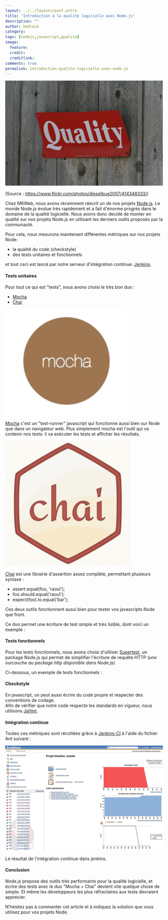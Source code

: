 ```yaml
---
layout: ../../layouts/post.astro
title: "Introduction à la qualité logicielle avec Node.js"
description: ""
author: bedrock 
category: 
tags: [nodejs,javascript,qualite]
image:
  feature: 
  credit: 
  creditlink: 
comments: true  
permalink: introduction-qualite-logicielle-avec-node-js
---
```


![(Source : https://www.flickr.com/photos/dieselbug2007/414348333/)](/images/posts/imgob/0-00-30-83-201307-ob_0f27a1_414348333-b72ff906de-b-jpg.jpeg)

(Source : https://www.flickr.com/photos/dieselbug2007/414348333/)


Chez M6Web, nous avons récemment réecrit un de nos projets [Node.js](https://nodejs.org/).
Le monde Node.js évolue très rapidement et a fait d'énorme progrès dans le domaine de la qualité logicielle.
Nous avons donc decidé de monter en qualité sur nos projets Node.js en utilisant les derniers outils proposés par la communauté.


Pour cela, nous mesurons maintenant différentes métriques sur nos projets Node:

- la qualité du code (checkstyle)
- des tests unitaires et fonctionnels

et tout ceci est lancé par notre serveur d'intégration continue: [Jenkins](https://jenkins-ci.org/).



#### Tests unitaires

Pour tout ce qui est "tests", nous avons choisi le très bon duo :

- [Mocha](https://visionmedia.github.io/mocha/)
- [Chai](https://chaijs.com/)



![Introduction à la qualité logicielle avec Node.js](/images/posts/imgob/0-00-30-83-201307-ob_d472509f78a8e21ad02b2e74ec9f03a0_15f75683-mocha-logo-png.png)

[Mocha](https://visionmedia.github.io/mocha/) c'est un "test-runner" javascript qui fonctionne aussi bien sur Node que dans un navigateur web. Plus simplement mocha est l'outil qui va contenir nos tests: il va exécuter les tests et afficher les résultats.



![Introduction à la qualité logicielle avec Node.js](/images/posts/imgob/0-00-30-83-201307-ob_99cf18_636ffadd667e8f9abe354403692aeb73.png)

[Chai](https://chaijs.com/) est une librairie d'assertion assez complète, permettant plusieurs syntaxe :

- assert.equal(foo, 'raoul');
- foo.should.equal('raoul');
- expect(foo).to.equal('bar');

Ces deux outils fonctionnent aussi bien pour tester vos javascripts Node que front.



Ce duo permet une écriture de test simple et très lisible, dont voici un exemple : 

<script src="https://gist.github.com/nchaulet/5857049.js"></script>


#### Tests fonctionnels

Pour les tests fonctionnels, nous avons choisi d'utiliser [Supertest](https://github.com/visionmedia/supertest), un package Node.js qui permet de simplifier l'écriture de requête HTTP (*une surcouche au package http disponible dans Node.js)*.

Ci-dessous, un exemple de tests fonctionnels :


<script src="https://gist.github.com/nchaulet/5857173.js"></script>


#### Checkstyle

En javascript, on peut aussi écrire du code propre et respecter des conventions de codage.  
 Afin de vérifier que notre code respecte les standards en vigueur, nous utilisons [JsHint](https://www.jshint.com/).



#### Intégration continue

Toutes ces métriques sont récoltées grâce à [Jenkins-CI](https://jenkins-ci.org/) à l'aide du fichier Ant suivant :



<script src="https://gist.github.com/nchaulet/5857025.js"></script>

![Le résultat de l'intégration continue dans jenkins.](/images/posts/imgob/0-00-30-83-201306-ob_56a4f738660c069741e43ca3dad5a7d7_jenkins.png)

Le résultat de l'intégration continue dans jenkins.




#### Conclusion

Node.js propose des outils très performants pour la qualité logicielle, et écrire des tests avec le duo "Mocha + Chai" devient vite quelque chose de simple. Et même les développeurs les plus réfractaires aux tests devraient apprécier.

N’hésitez pas à commenter cet article et à indiquez la solution que vous utilisez pour vos projets Node.



